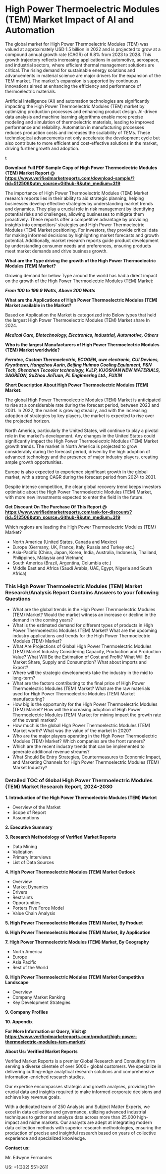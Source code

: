 <meta name="title" content="Global  High Power Thermoelectric Modules (TEM) Market Impact of AI and Automation"><meta name="description" content="  The global market for High Power Thermoelectric Modules (TEM) was valued at approximately USD 1.5 billion in 2022 and is projected to grow at a compound annual growt"><meta name="title" content=" High Power Thermoelectric Modules (TEM) Market Size, Share, Scope, Trends, Growth, Opportunities, Analysis, Forecast"> <h1>High Power Thermoelectric Modules (TEM) Market Impact of AI and Automation</h1> <p>The global market for High Power Thermoelectric Modules (TEM) was valued at approximately USD 1.5 billion in 2022 and is projected to grow at a compound annual growth rate (CAGR) of 6.8% from 2023 to 2028. This growth trajectory reflects increasing applications in automotive, aerospace, and industrial sectors, where efficient thermal management solutions are critical. The rising demand for sustainable energy solutions and advancements in material science are major drivers for the expansion of the TEM market. The market's expansion is supported by continuous innovations aimed at enhancing the efficiency and performance of thermoelectric materials.</p> <p>Artificial Intelligence (AI) and automation technologies are significantly impacting the High Power Thermoelectric Modules (TEM) market by optimizing production processes and enhancing product design. AI-driven data analysis and machine learning algorithms enable more precise modeling and simulation of thermoelectric materials, leading to improved performance and reliability. Automation in manufacturing processes reduces production costs and increases the scalability of TEMs. These technological advancements not only accelerate the development cycle but also contribute to more efficient and cost-effective solutions in the market, driving further growth and adoption.</p> t</p><p id="" class=""><strong>Download Full PDF Sample Copy of High Power Thermoelectric Modules (TEM) Market Report @ <a href="https://www.verifiedmarketreports.com/download-sample/?rid=512506&utm_source=Github-R&utm_medium=319" target="_blank">https://www.verifiedmarketreports.com/download-sample/?rid=512506&utm_source=Github-R&utm_medium=319</a></strong></p><p>The importance of&nbsp;High Power Thermoelectric Modules (TEM) Market research reports lies in their ability to aid strategic planning, helping businesses develop effective strategies by understanding market trends and dynamics. They play a crucial role in risk management by identifying potential risks and challenges, allowing businesses to mitigate them proactively. These reports offer a competitive advantage by providing insights into competitors' strategies and High Power Thermoelectric Modules (TEM) Market positioning. For investors, they provide critical data for making informed decisions by highlighting market forecasts and growth potential. Additionally, market research reports guide product development by understanding consumer needs and preferences, ensuring products meet market demands and drive business growth.</p><p><strong>What are the&nbsp;Type driving the growth of the High Power Thermoelectric Modules (TEM) Market?</strong></p><p id="" class="">Growing demand for below Type around the world has had a direct impact on the growth of the High Power Thermoelectric Modules (TEM) Market:</p><em><strong>From 100 to 199.9 Watts, Above 200 Watts</strong></em></p><strong>What are the&nbsp;Applications&nbsp;of High Power Thermoelectric Modules (TEM) Market available in the Market?</strong></p><p id="" class="">Based on Application the Market is categorized into Below types that held the largest High Power Thermoelectric Modules (TEM) Market share In 2024.</p><em><strong>Medical Care, Biotechnology, Electronics, Industrial, Automotive, Others</strong></em></p><strong>Who is the largest Manufacturers of High Power Thermoelectric Modules (TEM) Market worldwide?</strong></p><p><em><strong>Ferrotec, Custom Thermoelectric, ECOGEN, uwe electronic, CUI Devices, Kryotherm, Hangzhou Aurin, Beijing Huimao Cooling Equipment, P&N Tech, Shenzhen Tecooler technology, KJLP, KUOSHAN NEW MATERIALS, SAGREON, SuZhou JinTuan, PL Engineering Ltd., FUXIN</strong></em></p><p id="" class=""><strong>Short Description About High Power Thermoelectric Modules (TEM) Market:</strong></p><p>The global High Power Thermoelectric Modules (TEM) Market is anticipated to rise at a considerable rate during the forecast period, between 2023 and 2031. In 2022, the market is growing steadily, and with the increasing adoption of strategies by key players, the market is expected to rise over the projected horizon.</p><p>North America, particularly the United States, will continue to play a pivotal role in the market's development. Any changes in the United States could significantly impact the High Power Thermoelectric Modules (TEM) Market growth trends. The market in North America is projected to grow considerably during the forecast period, driven by the high adoption of advanced technology and the presence of major industry players, creating ample growth opportunities.</p><p>Europe is also expected to experience significant growth in the global market, with a strong CAGR during the forecast period from 2024 to 2031.</p><p>Despite intense competition, the clear global recovery trend keeps investors optimistic about the High Power Thermoelectric Modules (TEM) Market, with more new investments expected to enter the field in the future.</p><p id="" class=""><strong>Get Discount On The Purchase Of This Report @ <a href="https://www.verifiedmarketreports.com/ask-for-discount/?rid=512506&utm_source=Github-R&utm_medium=319" target="_blank">https://www.verifiedmarketreports.com/ask-for-discount/?rid=512506&utm_source=Github-R&utm_medium=319</a></strong></p>Which regions are leading the High Power Thermoelectric Modules (TEM) Market?</p><ul><li>North America (United States, Canada and Mexico)</li><li>Europe (Germany, UK, France, Italy, Russia and Turkey etc.)</li><li>Asia-Pacific (China, Japan, Korea, India, Australia, Indonesia, Thailand, Philippines, Malaysia and Vietnam)</li><li>South America (Brazil, Argentina, Columbia etc.)</li><li>Middle East and Africa (Saudi Arabia, UAE, Egypt, Nigeria and South Africa)</li></ul><h3 id="" class="">This High Power Thermoelectric Modules (TEM) Market Research/Analysis Report Contains Answers to your following Questions</h3><ul><li>What are the global trends in the High Power Thermoelectric Modules (TEM) Market? Would the market witness an increase or decline in the demand in the coming years?</li><li>What is the estimated demand for different types of products in High Power Thermoelectric Modules (TEM) Market? What are the upcoming industry applications and trends for the High Power Thermoelectric Modules (TEM) Market?</li><li>What Are Projections of Global High Power Thermoelectric Modules (TEM) Market Industry Considering Capacity, Production and Production Value? What Will Be the Estimation of Cost and Profit? What Will Be Market Share, Supply and Consumption? What about imports and Export?</li><li>Where will the strategic developments take the industry in the mid to long-term?</li><li>What are the factors contributing to the final price of High Power Thermoelectric Modules (TEM) Market? What are the raw materials used for High Power Thermoelectric Modules (TEM) Market manufacturing?</li><li>How big is the opportunity for the High Power Thermoelectric Modules (TEM) Market? How will the increasing adoption of High Power Thermoelectric Modules (TEM) Market for mining impact the growth rate of the overall market?</li><li>How much is the global High Power Thermoelectric Modules (TEM) Market worth? What was the value of the market In 2020?</li><li>Who are the major players operating in the High Power Thermoelectric Modules (TEM) Market? Which companies are the front runners?</li><li>Which are the recent industry trends that can be implemented to generate additional revenue streams?</li><li>What Should Be Entry Strategies, Countermeasures to Economic Impact, and Marketing Channels for High Power Thermoelectric Modules (TEM) Market Industry?</li></ul><h3 id="" class="">Detailed TOC of Global High Power Thermoelectric Modules (TEM) Market Research Report, 2024-2030</h3><p id="" class=""><strong>1. Introduction of the High Power Thermoelectric Modules (TEM) Market</strong></p><ul><li>Overview of the Market</li><li>Scope of Report</li><li>Assumptions</li></ul><p id="" class=""><strong>2. Executive Summary</strong></p><p id="" class=""><strong>3. Research Methodology of Verified Market Reports</strong></p><ul><li>Data Mining</li><li>Validation</li><li>Primary Interviews</li><li>List of Data Sources</li></ul><p id="" class=""><strong>4. High Power Thermoelectric Modules (TEM) Market Outlook</strong></p><ul><li>Overview</li><li>Market Dynamics</li><li>Drivers</li><li>Restraints</li><li>Opportunities</li><li>Porters Five Force Model</li><li>Value Chain Analysis</li></ul><p id="" class=""><strong>5. High Power Thermoelectric Modules (TEM) Market, By Product</strong></p><p id="" class=""><strong>6. High Power Thermoelectric Modules (TEM) Market, By Application</strong></p><p id="" class=""><strong>7. High Power Thermoelectric Modules (TEM) Market, By Geography</strong></p><ul><li>North America</li><li>Europe</li><li>Asia Pacific</li><li>Rest of the World</li></ul><p id="" class=""><strong>8. High Power Thermoelectric Modules (TEM) Market Competitive Landscape</strong></p><ul><li>Overview</li><li>Company Market Ranking</li><li>Key Development Strategies</li></ul><p id="" class=""><strong>9. Company Profiles</strong></p><p id="" class=""><strong>10. Appendix</strong></p><p id="" class=""><strong>For More Information or Query, Visit @ <a href="https://www.verifiedmarketreports.com/product/high-power-thermoelectric-modules-tem-market/" target="_blank">https://www.verifiedmarketreports.com/product/high-power-thermoelectric-modules-tem-market/</a></strong></p><p id="" class=""><strong>About Us: Verified Market Reports</strong></p><p id="" class="">Verified Market Reports is a premier Global Research and Consulting firm serving a diverse clientele of over 5000+ global customers. We specialize in delivering cutting-edge analytical research solutions and comprehensive information-enriched research studies.</p><p id="" class="">Our expertise encompasses strategic and growth analyses, providing the crucial data and insights required to make informed corporate decisions and achieve key revenue goals.</p><p id="" class="">With a dedicated team of 250 Analysts and Subject Matter Experts, we excel in data collection and governance, utilizing advanced industrial techniques to gather and analyze data across more than 25,000 high-impact and niche markets. Our analysts are adept at integrating modern data collection methods with superior research methodologies, ensuring the production of precise and insightful research based on years of collective experience and specialized knowledge.</p><p id="" class=""><strong>Contact us:</strong></p><p id="" class="">Mr. Edwyne Fernandes</p><p id="" class="">US: +1(302) 551-2611</p>